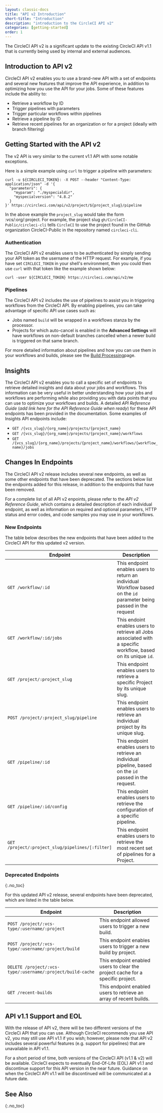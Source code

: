 ```yaml
---
layout: classic-docs
title: "API v2 Introduction"
short-title: "Introduction"
description: "introduction to the CircleCI API v2"
categories: [getting-started]
order: 1
---
```


The CircleCI API v2 is a significant update to the existing CircleCI API v1.1 that is currently being used by internal and external audiences.

## Introduction to API v2

CircleCI API v2 enables you to use a brand-new API with a set of endpoints and several new features that improve the API experience, in addition to optimizing how you use the API for your jobs. Some of these features include the ability to:

- Retrieve a workflow by ID
- Trigger pipelines with parameters
- Trigger particular workflows within pipelines
- Retrieve a pipeline by ID
- Retrieve recent pipelines for an organization or for a project (ideally with branch filtering)

## Getting Started with the API v2

The v2 API is very similar to the current v1.1 API with some notable exceptions.

Here is a simple example using `curl` to trigger a pipeline with parameters: 

```
curl -u ${CIRCLECI_TOKEN}: -X POST --header "Content-Type: application/json" -d '{
  "parameters": {
    "myparam": "./myspecialdir",
    "myspecialversion": "4.8.2"
  }
}' https://circleci.com/api/v2/project/${project_slug}/pipeline
```

In the above example the `project_slug` would take the form :vcs/:org/:project. For example, the project slug `gh/CircleCI-Public/circleci-cli` tells `CircleCI` to use the project found in the GitHub organization CircleCI-Public in the repository named `circleci-cli`.

### Authentication

The CircleCI API v2 enables users to be authenticated by simply sending your API token as the username of the HTTP request. For example, if you have set `CIRCLECI_TOKEN` in your shell's environment, then you could then use `curl` with that token like the example shown below:

`curl -user ${CIRCLECI_TOKEN} https://circleci.com/api/v2/me`

### Pipelines

The CircleCI API v2 includes the use of pipelines to assist you in triggering workflows from the CircleCI API. By enabling pipelines, you can take advantage of specific API use cases such as:

- Jobs named `build` will be wrapped in a workflows stanza by the processor.
- Projects for which auto-cancel is enabled in the **Advanced Settings** will have workflows on non-default branches cancelled when a newer build is triggered on that same branch.

For more detailed information about pipelines and how you can use them in your workflows and builds, please see the [Build Processing](https://circleci.com/docs/2.0/build-processing/)page.

## Insights

The CircleCI API v2 enables you to call a specific set of endpoints to retrieve detailed insights and data about your jobs and workflows. This information can be very useful in better understanding how your jobs and workflows are performing while also providing you with data points that you can use to optimize your workflows and builds. A detailed *API Reference Guide* (*add link here for the API Reference Guide when ready*) for these API endpoints has been provided in the documentation. Some examples of Insights API endpoints include:

- `GET /{vcs_slug}/{org_name}/projects/{project_name}`
- `GET /{vcs_slug}/{org_name}/projects/{project_name}/workflows`
- `GET /{vcs_slug}/{org_name}/projects/{project_name}/workflows/{workflow_name}/jobs`

## Changes In Endpoints

The CircleCI API v2 release includes several new endpoints, as well as some other endpoints that have been deprecated. The sections below list the endpoints added for this release, in addition to the endpoints that have been removed.

For a complete list of all API v2 enpoints, please refer to the *API v2 Reference Guide*, which contains a detailed description of each individual endpoint, as well as information on required and optional parameters, HTTP status and error codes, and code samples you may use in your workflows.

### New Endpoints

The table below describes the new endpoints that have been added to the CircleCI API for this updated v2 version.

Endpoint       | Description                       
-----------|-------------------------------------------------------
`GET /workflow/:id ` | This endpoint enables users to return an individual Workflow based on the `id` parameter being passed in the request
`GET /workflow/:id/jobs` | This endoint enables users to retrieve all Jobs associated with a specific workflow, based on its unique `id`.
`GET /project/:project_slug`  | This endpoint enables users to retrieve a specific Project by its unique slug.
`POST /project/:project_slug/pipeline` | This endpoint enables users to retrieve an individual project by its unique slug.
`GET /pipeline/:id` | This endpoint enables users to retrieve an individual pipeline, based on the `id` passed in the request.
`GET /pipeline/:id/config`  | This endpoint enables users to retrieve the configuration of a specific pipeline.
`GET /project/:project_slug/pipelines/[:filter]`  | This endpoint enables users to retrieve the most recent set of pipelines for a Project.

### Deprecated Endpoints
{:.no_toc}

For this updated API v2 release, several endpoints have been deprecated, which are listed in the table below.

Endpoint       | Description
-----------|-----------------------------------------------------
`POST /project/:vcs-type/:username/:project`  | This endpoint allowed users to trigger a new build.
`POST /project/:vcs-type/:username/:project/build` | This endpoint enables users to trigger a new build by project.
`DELETE /project/:vcs-type/:username/:project/build-cache` | This endpoint enabled users to clear the project cache for a specific project.
`GET /recent-builds` | This endpoint enabled users to retrieve an array of recent builds.

## API v1.1 Support and EOL

With the release of API v2, there will be two different versions of the CircleCi API that you can use. Although CircleCI recommends you use API v2, you may still use API v1.1 if you wish; however, please note that API v2 includes several powerful features (e.g. support for pipelines) that are unavailable in API v1.1.

For a short period of time, both versions of the CircleCI API (v1.1 & v2) will be available. CircleCI expects to eventually End-Of-Life (EOL) API v1.1 and discontinue support for this API version in the near future. Guidance on when the CircleCI API v1.1 will be discontinued will be communicated at a future date.

## See Also
{:.no_toc}
